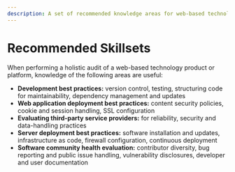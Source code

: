 ```yaml
---
description: A set of recommended knowledge areas for web-based technology audits
---
```


# Recommended Skillsets

When performing a holistic audit of a web-based technology product or platform, knowledge of the following areas are useful:

* **Development best practices:** version control, testing, structuring code for maintainability, dependency management and updates
* **Web application deployment best practices:** content security policies, cookie and session handling, SSL configuration
* **Evaluating third-party service providers:** for reliability, security and data-handling practices
* **Server deployment best practices:** software installation and updates, infrastructure as code, firewall configuration, continuous deployment
* **Software community health evaluation:** contributor diversity, bug reporting and public issue handling, vulnerability disclosures, developer and user documentation
